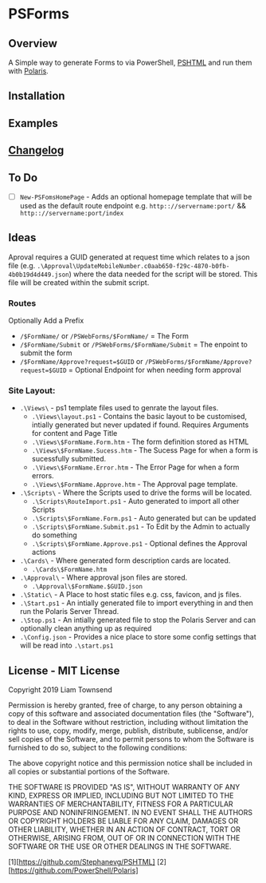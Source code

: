 # PSForms

## Overview

A Simple way to generate Forms to via PowerShell, [PSHTML](1) and run them with [Polaris](2).

## Installation

## Examples

## [Changelog](Changelog.md)


## To Do
- [ ] `New-PSFomsHomePage` - Adds an optional homepage template that will be used as the default route endpoint e.g. `http:://servername:port/` && `http:://servername:port/index`



## Ideas
Aproval requires a GUID generated at request time which relates to a json file (e.g. `.\Approval\UpdateMobileNumber.c0aab650-f29c-4870-b0fb-4b0b19d4d449.json`) where the data needed for the script will be stored. This file will be created within the submit script.

### Routes
Optionally Add a Prefix
- `/$FormName/` or `/PSWebForms/$FormName/` = The Form
- `/$FormName/Submit` or `/PSWebForms/$FormName/Submit` = The enpoint to submit the form
- `/$FormName/Approve?request=$GUID` or `/PSWebForms/$FormName/Approve?request=$GUID` = Optional Endpoint for when needing form approval

### Site Layout:
- `.\Views\` - ps1 template files used to genrate the layout files.
    - `.\Views\layout.ps1` - Contains the basic layout to be customised, intially generated but never updated if found. Requires Arguments for content and Page Title
    - `.\Views\$FormName.Form.htm` - The form definition stored as HTML
    - `.\Views\$FormName.Sucess.htm` - The Sucess Page for when a form is sucessfully submitted.
    - `.\Views\$FormName.Error.htm` - The Error Page for when a form errors.
    - `.\Views\$FormName.Approve.htm` - The Approval page template.
- `.\Scripts\` - Where the Scripts used to drive the forms will be located.
    - `.\Scripts\RouteImport.ps1` - Auto generated to import all other Scripts
    - `.\Scripts\$FormName.Form.ps1` - Auto generated but can be updated
    - `.\Scripts\$FormName.Submit.ps1` - To Edit by the Admin to actually do something
    - `.\Scripts\$FormName.Approve.ps1` - Optional defines the Approval actions
- `.\Cards\` - Where generated form description cards are located.
    - `.\Cards\$FormName.htm`
- `.\Approval\` - Where approval json files are stored.
    - `.\Approval\$FormName.$GUID.json`
- `.\Static\` - A Place to host static files e.g. css, favicon, and js files.
- `.\Start.ps1` - An intially generated file to import everything in and then run the Polaris Server Thread.
- `.\Stop.ps1` - An intially generated file to stop the Polaris Server and can optionally clean anything up as required
- `.\Config.json` - Provides a nice place to store some config settings that will be read into `.\start.ps1`

## License - MIT License

Copyright 2019 Liam Townsend

Permission is hereby granted, free of charge, to any person obtaining a copy of this software and associated documentation files (the "Software"), to deal in the Software without restriction, including without limitation the rights to use, copy, modify, merge, publish, distribute, sublicense, and/or sell copies of the Software, and to permit persons to whom the Software is furnished to do so, subject to the following conditions:

The above copyright notice and this permission notice shall be included in all copies or substantial portions of the Software.

THE SOFTWARE IS PROVIDED "AS IS", WITHOUT WARRANTY OF ANY KIND, EXPRESS OR IMPLIED, INCLUDING BUT NOT LIMITED TO THE WARRANTIES OF MERCHANTABILITY, FITNESS FOR A PARTICULAR PURPOSE AND NONINFRINGEMENT. IN NO EVENT SHALL THE AUTHORS OR COPYRIGHT HOLDERS BE LIABLE FOR ANY CLAIM, DAMAGES OR OTHER LIABILITY, WHETHER IN AN ACTION OF CONTRACT, TORT OR OTHERWISE, ARISING FROM, OUT OF OR IN CONNECTION WITH THE SOFTWARE OR THE USE OR OTHER DEALINGS IN THE SOFTWARE.

[1][https://github.com/Stephanevg/PSHTML]
[2][https://github.com/PowerShell/Polaris]